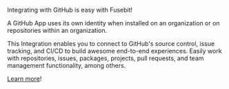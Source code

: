 Integrating with GitHub is easy with Fusebit!

A GitHub App uses its own identity when installed on an organization or on repositories within an organization.

This Integration enables you to connect to GitHub's source control, issue tracking, and CI/CD to build awesome end-to-end experiences. Easily work with repositories, issues, packages, projects, pull requests, and team management functionality, among others.

[Learn more](https://developer.fusebit.io/docs/githubapp)!
